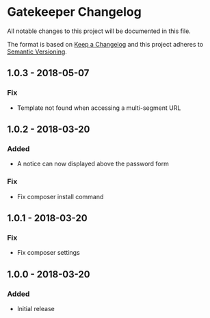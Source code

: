 # Gatekeeper Changelog

All notable changes to this project will be documented in this file.

The format is based on [Keep a Changelog](http://keepachangelog.com/) and this project adheres to [Semantic Versioning](http://semver.org/).

## 1.0.3 - 2018-05-07
### Fix
- Template not found when accessing a multi-segment URL

## 1.0.2 - 2018-03-20
### Added
- A notice can now displayed above the password form

### Fix
- Fix composer install command

## 1.0.1 - 2018-03-20
### Fix
- Fix composer settings

## 1.0.0 - 2018-03-20
### Added
- Initial release
